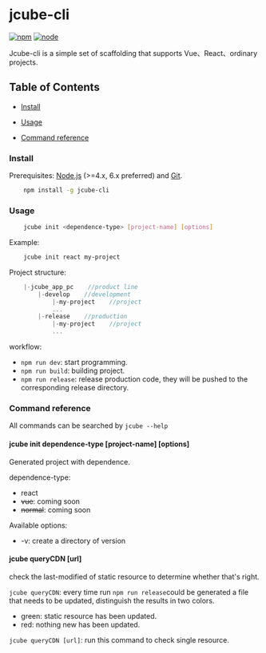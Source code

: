 # jcube-cli

[![npm](https://img.shields.io/badge/npm-0.3.8-orange.svg)](https://www.npmjs.com/package/jcube-cli)
[![node](https://img.shields.io/badge/node-%3E%3D4.0.0-blue.svg)](https://nodejs.org/en/)

Jcube-cli is a simple set of scaffolding that supports Vue、React、ordinary projects.

## Table of Contents

- [Install](#install)

- [Usage](#usage)

- [Command reference](#command-reference)

### Install

Prerequisites: [Node.js](https://nodejs.org/en/) (>=4.x, 6.x preferred) and [Git](https://git-scm.com/).
```bash
    npm install -g jcube-cli
```

### Usage
```bash
    jcube init <dependence-type> [project-name] [options]
```
 
Example:

``` bash
    jcube init react my-project
```

Project structure:

``` javascript
    |-jcube_app_pc    //product line
        |-develop    //development
            |-my-project    //project
            ...
        |-release    //production
            |-my-project    //project
            ...
```

workflow:

- `npm run dev`:  start programming.
- `npm run build`: building project.
- `npm run release`: release production code, they will be pushed to the corresponding release directory.

### Command reference

All commands can be searched by `jcube --help`

#### jcube init  dependence-type  [project-name] [options]

Generated project with dependence.

dependence-type:

 - react
 - <s>vue</s>:  coming soon
 - <s>normal</s>: coming soon
 
Available options:
 - -v: create a directory of version

#### jcube queryCDN [url]
check the last-modified of static resource to determine whether that's right.

`jcube queryCDN`: every time run `npm run release`could be generated a file that needs to be updated, distinguish the results in two colors.
 - green: static resource has been updated.
 - red: nothing new has been updated.
 
`jcube queryCDN [url]`: run this command to check single resource.

